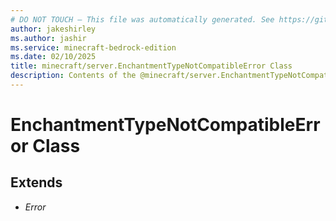 ```yaml
---
# DO NOT TOUCH — This file was automatically generated. See https://github.com/mojang/minecraftapidocsgenerator to modify descriptions, examples, etc.
author: jakeshirley
ms.author: jashir
ms.service: minecraft-bedrock-edition
ms.date: 02/10/2025
title: minecraft/server.EnchantmentTypeNotCompatibleError Class
description: Contents of the @minecraft/server.EnchantmentTypeNotCompatibleError class.
---
```

# EnchantmentTypeNotCompatibleError Class

## Extends
- *Error*
